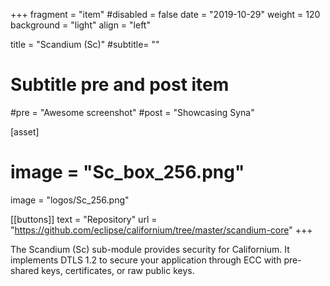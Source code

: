 +++
fragment = "item"
#disabled = false
date = "2019-10-29"
weight = 120
background = "light"
align = "left"

title = "Scandium (Sc)"
#subtitle= ""

# Subtitle pre and post item
#pre = "Awesome screenshot"
#post = "Showcasing Syna"

[asset]
#  image = "Sc_box_256.png"
  image = "logos/Sc_256.png"

[[buttons]]
  text = "Repository"
  url = "https://github.com/eclipse/californium/tree/master/scandium-core"
+++

The Scandium (Sc) sub-module provides security for Californium. It implements DTLS 1.2 to secure your application
through ECC with pre-shared keys, certificates, or raw public keys.

<br>
